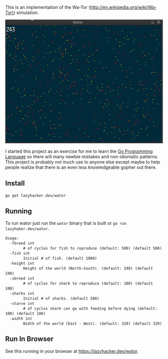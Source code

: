 This is an implementation of the Wa-Tor (http://en.wikipedia.org/wiki/Wa-Tor\)
simulation.

![wator.gif](wator.gif)

I started this project as an exercise for me to learn the [Go Programming
Language](http://golang.org) so there will many newbie mistakes and
non-idiomatic patterns. This project is probably not much use to anyone else
except maybe to help people realize that there is an even less knowledgeable
gopher out there.

Install
-------

`go get lazyhacker.dev/wator`

Running
-------

To run wator just run the `wator` binary that is built or `go run lazyhaker.dev/wator`.

```
Usage:
  -fbreed int
    	# of cycles for fish to reproduce (default: 500) (default 500)
  -fish int
    	Initial # of fish. (default 1000)
  -height int
    	Height of the world (North-South). (default: 240) (default 240)
  -sbreed int
    	# of cycles for shark to reproduce (default: 100) (default 100)
  -sharks int
    	Initial # of sharks. (default 500)
  -starve int
    	# of cycles shark can go with feeding before dying (default: 100) (default 100)
  -width int
    	Width of the world (East - West). (default: 320) (default 320)
```

Run In Browser
--------------

See this running in your browser at https://lazyhacker.dev/wator.
